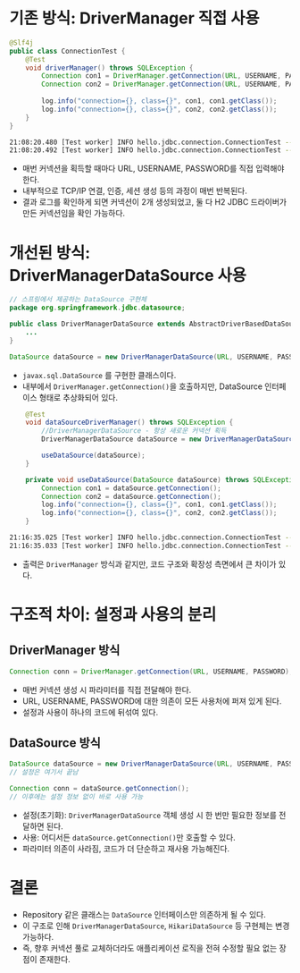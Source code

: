 # **기존 방식: DriverManager 직접 사용**

```java
@Slf4j
public class ConnectionTest {
	@Test
	void driverManager() throws SQLException {
		Connection con1 = DriverManager.getConnection(URL, USERNAME, PASSWORD);
		Connection con2 = DriverManager.getConnection(URL, USERNAME, PASSWORD);
		
		log.info("connection={}, class={}", con1, con1.getClass());
		log.info("connection={}, class={}", con2, con2.getClass());
	}
}
```

```bash
21:08:20.480 [Test worker] INFO hello.jdbc.connection.ConnectionTest -- connection=conn0: url=jdbc:h2:tcp://localhost/~/test user=SA, class=class org.h2.jdbc.JdbcConnection
21:08:20.492 [Test worker] INFO hello.jdbc.connection.ConnectionTest -- connection=conn1: url=jdbc:h2:tcp://localhost/~/test user=SA, class=class org.h2.jdbc.JdbcConnection
```

- 매번 커넥션을 획득할 때마다 URL, USERNAME, PASSWORD를 직접 입력해야 한다.
- 내부적으로 TCP/IP 연결, 인증, 세션 생성 등의 과정이 매번 반복된다.
- 결과 로그를 확인하게 되면 커넥션이 2개 생성되었고, 둘 다 H2 JDBC 드라이버가 만든 커넥션임을 확인 가능하다.

# 개선된 방식: DriverManagerDataSource 사용

```java
// 스프링에서 제공하는 DataSource 구현체
package org.springframework.jdbc.datasource;

public class DriverManagerDataSource extends AbstractDriverBasedDataSource {
	...
}
```

```java
DataSource dataSource = new DriverManagerDataSource(URL, USERNAME, PASSWORD);
```

- `javax.sql.DataSource` 를 구현한 클래스이다.
- 내부에서 `DriverManager.getConnection()`을 호출하지만, DataSource 인터페이스 형태로 추상화되어 있다.

```java
	@Test
	void dataSourceDriverManager() throws SQLException {
		//DriverManagerDataSource - 항상 새로운 커넥션 획득
		DriverManagerDataSource dataSource = new DriverManagerDataSource(URL, USERNAME, PASSWORD);

		useDataSource(dataSource);
	}

	private void useDataSource(DataSource dataSource) throws SQLException {
		Connection con1 = dataSource.getConnection();
		Connection con2 = dataSource.getConnection();
		log.info("connection={}, class={}", con1, con1.getClass());
		log.info("connection={}, class={}", con2, con2.getClass());
	}
```

```bash
21:16:35.025 [Test worker] INFO hello.jdbc.connection.ConnectionTest -- connection=conn0: url=jdbc:h2:tcp://localhost/~/test user=SA, class=class org.h2.jdbc.JdbcConnection
21:16:35.033 [Test worker] INFO hello.jdbc.connection.ConnectionTest -- connection=conn1: url=jdbc:h2:tcp://localhost/~/test user=SA, class=class org.h2.jdbc.JdbcConnection
```

- 출력은 `DriverManager` 방식과 같지만, 코드 구조와 확장성 측면에서 큰 차이가 있다.

# 구조적 차이: 설정과 사용의 분리

## DriverManager 방식

```java
Connection conn = DriverManager.getConnection(URL, USERNAME, PASSWORD);
```

- 매번 커넥션 생성 시 파라미터를 직접 전달해야 한다.
- URL, USERNAME, PASSWORD에 대한 의존이 모든 사용처에 퍼져 있게 된다.
- 설정과 사용이 하나의 코드에 뒤섞여 있다.

## DataSource 방식

```java
DataSource dataSource = new DriverManagerDataSource(URL, USERNAME, PASSWORD);
// 설정은 여기서 끝남

Connection conn = dataSource.getConnection();
// 이후에는 설정 정보 없이 바로 사용 가능
```

- 설정(초기화): `DriverManagerDataSource` 객체 생성 시 한 번만 필요한 정보를 전달하면 된다.
- 사용: 어디서든 `dataSource.getConnection()`만 호출할 수 있다.
- 파라미터 의존이 사라짐, 코드가 더 단순하고 재사용 가능해진다.

# 결론

- Repository 같은 클래스는 `DataSource` 인터페이스만 의존하게 될 수 있다.
- 이 구조로 인해 `DriverManagerDataSource`, `HikariDataSource` 등 구현체는 변경 가능하다.
- 즉, 향후 커넥션 풀로 교체하더라도 애플리케이션 로직을 전혀 수정할 필요 없는 장점이 존재한다.
